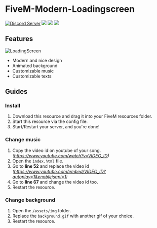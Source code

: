 # FiveM-Modern-Loadingscreen 
<a href="https://img.shields.io/github/license/IanToujou/FiveM-Modern-Loadingscreen?label=License"><img src="https://img.shields.io/discord/803708765265985587?color=5865F2&label=Discord&logo=discord&logoColor=white" alt="Discord Server"></a>
<a href="https://github.com/IanToujou/FiveM-Modern-Loadingscreen/releases/tag/v1.0.0"><img src="https://img.shields.io/github/license/IanToujou/FiveM-Modern-Loadingscreen?label=License"></a>
<a href="https://github.com/IanToujou/FiveM-Modern-Loadingscreen/releases/tag/v1.0.0"><img src="https://img.shields.io/github/downloads/IanToujou/FiveM-Modern-Loadingscreen/total?color=valid&label=Downloads"></a>
<a href="https://github.com/IanToujou/FiveM-Modern-Loadingscreen/releases/tag/v1.0.0"><img src="https://img.shields.io/github/v/release/IanToujou/FiveM-Modern-Loadingscreen?label=Release"></a>

## Features

![LoadingScreen](https://user-images.githubusercontent.com/44029196/99193119-2e852000-2777-11eb-8e10-f519f34e5742.gif)

* Modern and nice design
* Animated background
* Customizable music
* Customizable texts

## Guides
### Install

1. Download this resource and drag it into your FiveM resources folder.
2. Start this resource via the config file.
3. Start/Restart your server, and you're done!

### Change music

1. Copy the video id on youtube of your song. *(https://www.youtube.com/watch?v=VIDEO_ID)*
2. Open the `index.html` file.
3. Go to **line 52** and replace the video id *(https://www.youtube.com/embed/VIDEO_ID?autoplay=1&enablejsapi=1)*
4. Go to **line 67** and change the video id too.
5. Restart the resource.

### Change background

1. Open the `/assets/img` folder.
2. Replace the `background.gif` with another gif of your choice.
3. Restart the resource.
